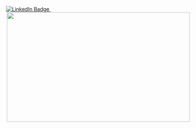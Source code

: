 <div id="badges">
  <a href="https://www.linkedin.com/in/keshawn-strong/">
    <img src="https://img.shields.io/badge/LinkedIn-blue?style=for-the-badge&logo=linkedin&logoColor=white" alt="LinkedIn Badge"/>
  </a>
  <img src="https://komarev.com/ghpvc/?username=TajaniLinuxboy&style=flat-square&color=blue" alt=""/>
</div>


<div align="center">
 <img src="https://media.giphy.com/media/mTPjPA6SSXgTsnZ1Dh/giphy.gif" width="500" height="300">
</div>
